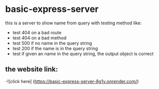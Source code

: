 # basic-express-server
this is a server to show name from query with testing method like:
   - test 404 on a bad route
   - test 404 on a bad method
   - test 500 if no name in the query string 
   - test 200 if the name is in the query string
   - test if given an name in the query string, the output object is correct


## the website link:
   -![click here] (https://basic-express-server-8g1v.onrender.com/)